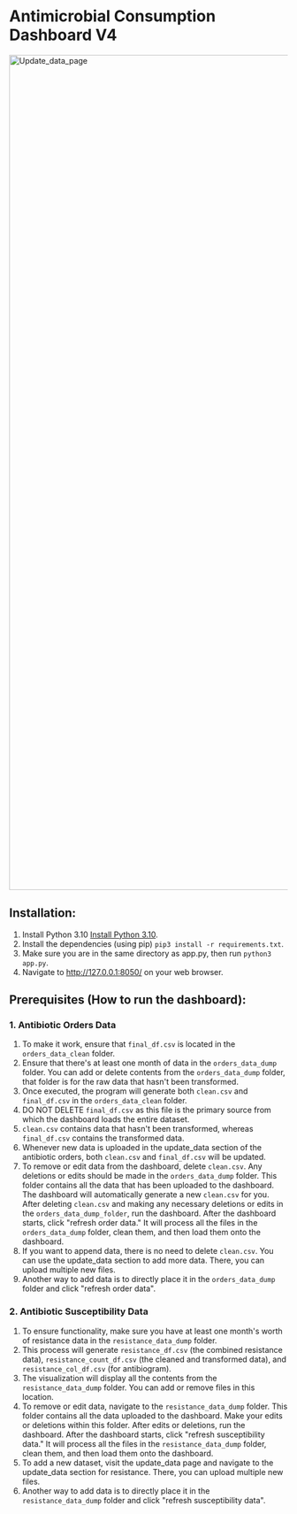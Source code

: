 # Antimicrobial Consumption Dashboard V4

<img width="1510" alt="Update_data_page" src="https://github.com/farrosmufid/Antimicrobial-Consumption-Dashboard-V4/assets/31735132/ee048f4f-b753-4e41-813c-f476eb62bdcf">

## Installation:
1. Install Python 3.10 [Install Python 3.10](https://www.python.org/downloads/release/python-3100/).
2. Install the dependencies (using pip) `pip3 install -r requirements.txt`.
3. Make sure you are in the same directory as app.py, then run `python3 app.py`.
4. Navigate to http://127.0.0.1:8050/ on your web browser.

## Prerequisites (How to run the dashboard):


### 1. Antibiotic Orders Data

1. To make it work, ensure that `final_df.csv` is located in the `orders_data_clean` folder.
2. Ensure that there's at least one month of data in the `orders_data_dump` folder. You can add or delete contents from the `orders_data_dump` folder, that folder is for the raw data that hasn't been transformed.
3. Once executed, the program will generate both `clean.csv` and `final_df.csv` in the `orders_data_clean` folder.
4. DO NOT DELETE `final_df.csv` as this file is the primary source from which the dashboard loads the entire dataset.
5. `clean.csv` contains data that hasn't been transformed, whereas `final_df.csv` contains the transformed data.
6. Whenever new data is uploaded in the update_data section of the antibiotic orders, both `clean.csv` and `final_df.csv` will be updated.
7. To remove or edit data from the dashboard, delete `clean.csv`. Any deletions or edits should be made in the `orders_data_dump` folder. This folder contains all the data that has been uploaded to the dashboard. The dashboard will automatically generate a new `clean.csv` for you. After deleting `clean.csv` and making any necessary deletions or edits in the `orders_data_dump_folder`, run the dashboard. After the dashboard starts, click "refresh order data." It will process all the files in the `orders_data_dump` folder, clean them, and then load them onto the dashboard.
9. If you want to append data, there is no need to delete `clean.csv`. You can use the update_data section to add more data. There, you can upload multiple new files.
10. Another way to add data is to directly place it in the `orders_data_dump` folder and click "refresh order data".

### 2. Antibiotic Susceptibility Data

1. To ensure functionality, make sure you have at least one month's worth of resistance data in the `resistance_data_dump` folder.
2. This process will generate `resistance_df.csv` (the combined resistance data), `resistance_count_df.csv` (the cleaned and transformed data), and `resistance_col_df.csv` (for antibiogram).
3. The visualization will display all the contents from the `resistance_data_dump` folder. You can add or remove files in this location.
4. To remove or edit data, navigate to the `resistance_data_dump` folder. This folder contains all the data uploaded to the dashboard. Make your edits or deletions within this folder. After edits or deletions, run the dashboard. After the dashboard starts, click "refresh susceptibility data." It will process all the files in the `resistance_data_dump` folder, clean them, and then load them onto the dashboard.
6. To add a new dataset, visit the update_data page and navigate to the update_data section for resistance. There, you can upload multiple new files.
7. Another way to add data is to directly place it in the `resistance_data_dump` folder and click "refresh susceptibility data".
